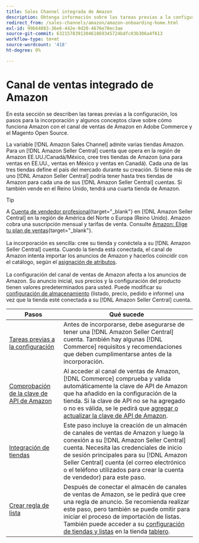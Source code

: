 ```yaml
---
title: Sales Channel integrada de Amazon
description: Obtenga información sobre las tareas previas a la configuración, los pasos de incorporación y cómo funciona Amazon con la Sales Channel de Amazon en Adobe Commerce y Magento Open Source.
redirect_from: /sales-channels/amazon/amazon-onboarding-home.html
exl-id: 99b64083-36e6-442e-9d20-4676e78ec3ae
source-git-commit: 632157839130461869345724bdfc03b306a4f613
workflow-type: tm+mt
source-wordcount: '418'
ht-degree: 0%

---
```


# Canal de ventas integrado de Amazon

En esta sección se describen las tareas previas a la configuración, los pasos para la incorporación y algunos conceptos clave sobre cómo funciona Amazon con el canal de ventas de Amazon en Adobe Commerce y el Magento Open Source.

La variable [!DNL Amazon Sales Channel] admite varias tiendas Amazon. Para un [!DNL Amazon Seller Central] cuenta que opera en la región de Amazon EE.UU./Canadá/México, cree tres tiendas de Amazon (una para ventas en EE.UU., ventas en México y ventas en Canadá). Cada una de las tres tiendas define el país del mercado durante su creación. Si tiene más de uno [!DNL Amazon Seller Central] podría tener hasta tres tiendas de Amazon para cada una de sus [!DNL Amazon Seller Central] cuentas. Si también vende en el Reino Unido, tendrá una cuarta tienda de Amazon.

>[!TIP]
>
>A [Cuenta de vendedor profesional](https://sell.amazon.com/){target=&quot;_blank&quot;} en [!DNL Amazon Seller Central] en la región de América del Norte o Europa (Reino Unido). Amazon cobra una suscripción mensual y tarifas de venta. Consulte [Amazon: Elige tu plan de ventas](https://sell.amazon.com/pricing.html){target=&quot;_blank&quot;}.<br><br>
>La incorporación es sencilla: cree su tienda y conéctela a su [!DNL Amazon Seller Central] cuenta.
>Cuando la tienda está conectada, el canal de Amazon intenta importar los anuncios de Amazon y hacerlos coincidir con el catálogo, según el [asignación de atributos](./attributes-view.md).<br><br>
>La configuración del canal de ventas de Amazon afecta a los anuncios de Amazon. Su anuncio inicial, sus precios y la configuración del producto tienen valores predeterminados para usted. Puede modificar su [configuración de almacenamiento](./ob-store-review.md) (listado, precio, pedido e informe) una vez que la tienda esté conectada a su [!DNL Amazon Seller Central] cuenta.

| Pasos | Qué sucede |
|--- |--- |
| [Tareas previas a la configuración](./amazon-pre-setup-tasks.md) | Antes de incorporarse, debe asegurarse de tener una [!DNL Amazon Seller Central] cuenta. También hay algunas [!DNL Commerce] requisitos y recomendaciones que deben cumplimentarse antes de la incorporación. |
| [Comprobación de la clave de API de Amazon](./amazon-verify-api-key.md) | Al acceder al canal de ventas de Amazon, [!DNL Commerce] comprueba y valida automáticamente la clave de API de Amazon que ha añadido en la configuración de la tienda. Si la clave de API no se ha agregado o no es válida, se le pedirá que [agregar o actualizar la clave de API de Amazon](./amazon-verify-api-key.md). |
| [Integración de tiendas](./store-integration.md) | Este paso incluye la creación de un almacén de canales de ventas de Amazon y luego la conexión a su [!DNL Amazon Seller Central] cuenta. Necesita las credenciales de inicio de sesión principales para su [!DNL Amazon Seller Central] cuenta (el correo electrónico o el teléfono utilizados para crear la cuenta de vendedor) para este paso. |
| [Crear regla de lista](./ob-create-listing-rule.md) | Después de conectar el almacén de canales de ventas de Amazon, se le pedirá que cree una regla de anuncio. Se recomienda realizar este paso, pero también se puede omitir para iniciar el proceso de importación de listas. También puede acceder a su [configuración de tiendas y listas](./ob-store-review.md) en la tienda [tablero](./amazon-store-dashboard.md). |
